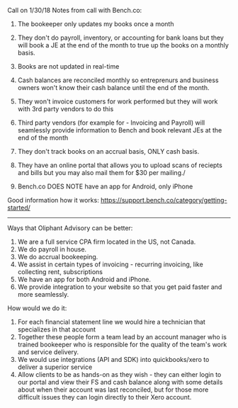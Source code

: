 Call on 1/30/18
Notes from call with Bench.co:

1) The bookeeper only updates my books once a month

2) They don't do payroll, inventory, or accounting for bank loans but they will book a JE at the end of the month to true up the books on a monthly basis. 

3) Books are not updated in real-time

4) Cash balances are reconciled monthly so entreprenurs and business owners won't know their cash balance until the end of the month. 

5) They won't invoice customers for work performed but they will work with 3rd party vendors to do this

6) Third party vendors (for example for - Invoicing and Payroll) will seamlessly provide information to Bench and book relevant JEs at the end of the month 

7) They don't track books on an accrual basis, ONLY cash basis. 

8) They have an online portal that allows you to upload scans of reciepts and bills but you may also mail them for $30 per mailing./

9) Bench.co DOES NOTE have an app for Android, only iPhone

Good information how it works: https://support.bench.co/category/getting-started/

___________________________________________________________

Ways that Oliphant Advisory can be better:

1) We are a full service CPA firm located in the US, not Canada. 
2) We do payroll in house. 
3) We do accrual bookeeping.
4) We assist in certain types of invoicing - recurring invoicing, like collecting rent, subscriptions 
5) We have an app for both Android and iPhone. 
6) We provide integration to your website so that you get paid faster and more seamlessly. 

How would we do it: 
1) For each financial statement line we would hire a technician that specializes in that account
2) Together these people form a team lead by an account manager who is trained bookeeper who is responsible for the quality of the team's work and service delivery.
3) We would use integrations (API and SDK) into quickbooks/xero to deliver a superior service
4) Allow clients to be as hands-on as they wish - they can either login to our portal and view their FS and cash balance along with some details about when their account was last reconciled, but for those more difficult issues they can login directly to their Xero account. 